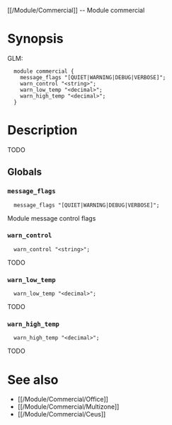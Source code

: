 [[/Module/Commercial]] -- Module commercial

# Synopsis
GLM:
~~~
  module commercial {
    message_flags "[QUIET|WARNING|DEBUG|VERBOSE]";
    warn_control "<string>";
    warn_low_temp "<decimal>";
    warn_high_temp "<decimal>";
  }
~~~

# Description

TODO

## Globals

### `message_flags`
~~~
  message_flags "[QUIET|WARNING|DEBUG|VERBOSE]";
~~~

Module message control flags

### `warn_control`
~~~
  warn_control "<string>";
~~~

TODO

### `warn_low_temp`
~~~
  warn_low_temp "<decimal>";
~~~

TODO

### `warn_high_temp`
~~~
  warn_high_temp "<decimal>";
~~~

TODO

# See also
* [[/Module/Commercial/Office]]
* [[/Module/Commercial/Multizone]]
* [[/Module/Commercial/Ceus]]

